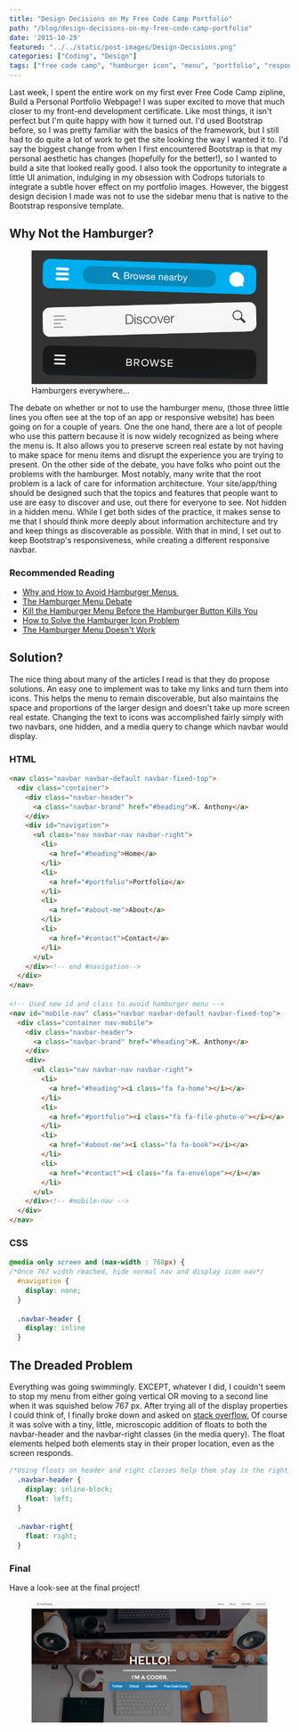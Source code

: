 ```yaml
---
title: "Design Decisions on My Free Code Camp Portfolio"
path: "/blog/design-decisions-on-my-free-code-camp-portfolio"
date: '2015-10-29'
featured: "../../static/post-images/Design-Decisions.png"
categories: ["Coding", "Design"]
tags: ["free code camp", "hamburger icon", "menu", "portfolio", "responsive design"]
---
```


Last week, I spent the entire work on my first ever Free Code Camp zipline, Build a Personal Portfolio Webpage! I was super excited to move that much closer to my front-end development certificate. Like most things, it isn't perfect but I'm quite happy with how it turned out. I'd used Bootstrap before, so I was pretty familiar with the basics of the framework, but I still had to do quite a lot of work to get the site looking the way I wanted it to. I'd say the biggest change from when I first encountered Bootstrap is that my personal aesthetic has changes (hopefully for the better!), so I wanted to build a site that looked really good. I also took the opportunity to integrate a little UI animation, indulging in my obsession with Codrops tutorials to integrate a subtle hover effect on my portfolio images. However, the biggest design decision I made was not to use the sidebar menu that is native to the Bootstrap responsive template.

## Why Not the Hamburger?

<figure>
  <img src="../../static/post-images/burgerception-9e3946121.png" alt="hamburger menus" />
  <figcaption>Hamburgers everywhere...</figcaption>
</figure>

The debate on whether or not to use the hamburger menu, (those three little lines you often see at the top of an app or responsive website) has been going on for a couple of years. One the one hand, there are a lot of people who use this pattern because it is now widely recognized as being where the menu is. It also allows you to preserve screen real estate by not having to make space for menu items and disrupt the experience you are trying to present. On the other side of the debate, you have folks who point out the problems with the hamburger. Most notably, many write that the root problem is a lack of care for information architecture. Your site/app/thing should be designed such that the topics and features that people want to use are easy to discover and use, out there for everyone to see. Not hidden in a hidden menu. While I get both sides of the practice, it makes sense to me that I should think more deeply about information architecture and try and keep things as discoverable as possible. With that in mind, I set out to keep Bootstrap's responsiveness, while creating a different responsive navbar.

### Recommended Reading

*   [Why and How to Avoid Hamburger Menus ](https://lmjabreu.com/post/why-and-how-to-avoid-hamburger-menus/)
*   [The Hamburger Menu Debate](http://www.theatlantic.com/product/archive/2014/08/the-hamburger-menu-debate/379145/)
*   [Kill the Hamburger Menu Before the Hamburger Button Kills You](http://techcrunch.com/2014/05/24/before-the-hamburger-button-kills-you/)
*   [How to Solve the Hamburger Icon Problem](http://www.webdesignerdepot.com/2014/06/how-to-solve-the-hamburger-icon-problem/)
*   [The Hamburger Menu Doesn't Work](http://deep.design/the-hamburger-menu/)

## Solution?

The nice thing about many of the articles I read is that they do propose solutions. An easy one to implement was to take my links and turn them into icons. This helps the menu to remain discoverable, but also maintains the space and proportions of the larger design and doesn't take up more screen real estate. Changing the text to icons was accomplished fairly simply with two navbars, one hidden, and a media query to change which navbar would display.

### HTML

```html
<nav class="navbar navbar-default navbar-fixed-top">
  <div class="container">
    <div class="navbar-header">
      <a class="navbar-brand" href="#heading">K. Anthony</a>
    </div>
    <div id="navigation">
      <ul class="nav navbar-nav navbar-right">
        <li>
          <a href="#heading">Home</a>
        </li>
        <li>
          <a href="#portfolio">Portfolio</a>
        </li>
        <li>
          <a href="#about-me">About</a>
        </li>
        <li>
          <a href="#contact">Contact</a>
        </li>
      </ul>
    </div><!-- end #navigation-->
  </div>
</nav>

<!-- Used new id and class to avoid hamburger menu -->
<nav id="mobile-nav" class="navbar navbar-default navbar-fixed-top">
  <div class="container nav-mobile">
    <div class="navbar-header">
      <a class="navbar-brand" href="#heading">K. Anthony</a>
    </div>
    <div>
      <ul class="nav navbar-nav navbar-right">
        <li>
          <a href="#heading"><i class="fa fa-home"></i></a>
        </li>
        <li>
          <a href="#portfolio"><i class="fa fa-file-photo-o"></i></a>
        </li>
        <li>
          <a href="#about-me"><i class="fa fa-book"></i></a>
        </li>
        <li>
          <a href="#contact"><i class="fa fa-envelope"></i></a>
        </li>
      </ul>
    </div><!-- #mobile-nav -->
  </div>
</nav>
```

### CSS

```css
@media only screen and (max-width : 768px) {
/*Once 767 width reached, hide normal nav and display icon nav*/
  #navigation {
    display: none;
  }

  .navbar-header {
    display: inline
  }
```

## The Dreaded Problem

Everything was going swimmingly. EXCEPT, whatever I did, I couldn't seem to stop my menu from either going vertical OR moving to a second line when it was squished below 767 px. After trying all of the display properties I could think of, I finally broke down and asked on [stack overflow.](http://stackoverflow.com/questions/33293222/make-responsive-bootstrap-navbar-without-hamburger-menu) Of course it was solve with a tiny, little, microscopic addition of floats to both the navbar-header and the navbar-right classes (in the media query). The float elements helped both elements stay in their proper location, even as the screen responds.

```css
/*Using floats on header and right classes help them stay in the right place on screen resize*/
  .navbar-header {
    display: inline-block;
    float: left;
  }

  .navbar-right{
    float: right;
  }
```

### Final

Have a look-see at the final project!

<figure>
  <a href="http://codepen.io/anthkris/full/xwpPrE/" target="blank">
    <img src="../../static/post-images/Screen-Shot-2015-10-21-at-3.15.53-PM.png" alt="portfolio screenshot" />
  </a>
</figure>
